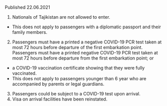 Published 22.06.2021
1. Nationals of Tajikistan are not allowed to enter.
- This does not apply to passengers with a diplomatic passport and their family members.
2. Passengers must have a printed a negative COVID-19 PCR test taken at most 72 hours before departure of the first embarkation point.
Passengers must have a printed negative COVID-19 PCR test taken at most 72 hours before departure from the first embarkation point; or
- a COVID-19 vaccination certificate showing that they were fully vaccinated. 
- This does not apply to passengers younger than 6 year who are accompanied by parents or legal guardians.
3. Passengers could be subject to a COVID-19 test upon arrival.
4. Visa on arrival facilities have been reinstated.

